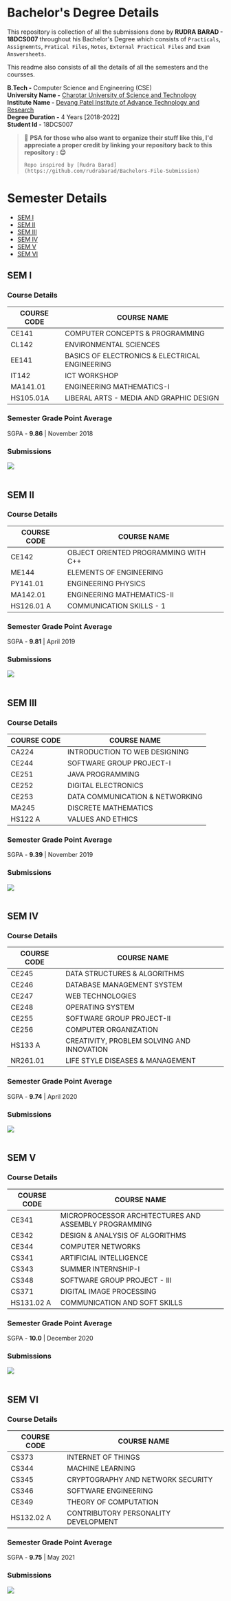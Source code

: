 # Bachelor's Degree Details

This repository is collection of all the submissions done by **RUDRA BARAD - 18DCS007** throughout his Bachelor's Degree which consists of ``Practicals``, ``Assignemnts``, ``Pratical Files``, ``Notes``, ``External Practical Files`` and ``Exam Answersheets``.

This readme also consists of all the details of all the semesters and the coursses. 

**B.Tech -** Computer Science and Engineering (CSE) <br>
**University Name -** [Charotar University of Science and Technology](https://www.charusat.ac.in/) <br>
**Institute Name -** [Devang Patel Institute of Advance Technology and Research](https://www.charusat.ac.in/depstar/) <br>
**Degree Duration -** 4 Years [2018-2022] <br>
**Student Id -** 18DCS007 <br>

> 📢 **PSA for those who also want to organize their stuff like this, I'd appreciate a proper credit by linking your repository back to this repository : :relieved:**
> ```
> Repo inspired by [Rudra Barad](https://github.com/rudrabarad/Bachelors-File-Submission)


# Semester Details
- [SEM I](https://github.com/rudrabarad/Bachelors-File-Submission#sem-i)
- [SEM II](https://github.com/rudrabarad/Bachelors-File-Submission#sem-ii)
- [SEM III](https://github.com/rudrabarad/Bachelors-File-Submission#sem-iii)
- [SEM IV](https://github.com/rudrabarad/Bachelors-File-Submission#sem-iv)
- [SEM V](https://github.com/rudrabarad/Bachelors-File-Submission#sem-v)
- [SEM VI](https://github.com/rudrabarad/Bachelors-File-Submission#sem-vi)

## SEM I
### Course Details
COURSE CODE | COURSE NAME
------------| -------------
CE141     | COMPUTER CONCEPTS & PROGRAMMING
CL142     | ENVIRONMENTAL SCIENCES
EE141     | BASICS OF ELECTRONICS & ELECTRICAL ENGINEERING
IT142     | ICT WORKSHOP
MA141.01  | ENGINEERING MATHEMATICS-I
HS105.01A | LIBERAL ARTS - MEDIA AND GRAPHIC DESIGN
### Semester Grade Point Average
SGPA - **9.86** | November 2018
### Submissions
[![](https://img.shields.io/badge/Practical_Files_&_Assignments-Click_Here-%23FF0000.svg?&style=flat&logoColor=white&color=white)](https://github.com/rudrabarad/Bachelors-File-Submission/tree/master/SEM%20I)
<br><br>

## SEM II
### Course Details
COURSE CODE | COURSE NAME
------------| -------------
CE142      | OBJECT ORIENTED PROGRAMMING WITH C++
ME144      | ELEMENTS OF ENGINEERING
PY141.01   | ENGINEERING PHYSICS
MA142.01   | ENGINEERING MATHEMATICS-II
HS126.01 A | COMMUNICATION SKILLS - 1 
### Semester Grade Point Average
SGPA - **9.81** | April 2019
### Submissions
[![](https://img.shields.io/badge/Practical_Files_&_Assignments-Click_Here-%23FF0000.svg?&style=flat&logoColor=white&color=white)](https://github.com/rudrabarad/Bachelors-File-Submission/tree/master/SEM%20II)
<br><br>

## SEM III
### Course Details
COURSE CODE | COURSE NAME
------------| -------------
CA224   | INTRODUCTION TO WEB DESIGNING
CE244   | SOFTWARE GROUP PROJECT-I
CE251   | JAVA PROGRAMMING
CE252   | DIGITAL ELECTRONICS
CE253   | DATA COMMUNICATION & NETWORKING
MA245   | DISCRETE MATHEMATICS
HS122 A | VALUES AND ETHICS
### Semester Grade Point Average
SGPA - **9.39** | November 2019
### Submissions
[![](https://img.shields.io/badge/Practical_Files_&_Assignments-Click_Here-%23FF0000.svg?&style=flat&logoColor=white&color=white)](https://github.com/rudrabarad/Bachelors-File-Submission/tree/master/SEM%20III)
<br><br>

## SEM IV
### Course Details
COURSE CODE | COURSE NAME
------------| -------------
CE245    | DATA STRUCTURES & ALGORITHMS
CE246    | DATABASE MANAGEMENT SYSTEM
CE247    | WEB TECHNOLOGIES
CE248    |  OPERATING SYSTEM
CE255    | SOFTWARE GROUP PROJECT-II
CE256    | COMPUTER ORGANIZATION
HS133 A  | CREATIVITY, PROBLEM SOLVING AND INNOVATION
NR261.01 | LIFE STYLE DISEASES & MANAGEMENT
### Semester Grade Point Average
SGPA - **9.74** | April 2020
### Submissions
[![](https://img.shields.io/badge/Practical_Files_&_Assignments-Click_Here-%23FF0000.svg?&style=flat&logoColor=white&color=white)](https://github.com/rudrabarad/Bachelors-File-Submission/tree/master/SEM%20IV)
<br><br>

## SEM V
### Course Details
COURSE CODE | COURSE NAME
------------| -------------
CE341      | MICROPROCESSOR ARCHITECTURES AND ASSEMBLY PROGRAMMING
CE342      | DESIGN & ANALYSIS OF ALGORITHMS
CE344      | COMPUTER NETWORKS
CS341      | ARTIFICIAL INTELLIGENCE
CS343      | SUMMER INTERNSHIP-I
CS348      | SOFTWARE GROUP PROJECT - III
CS371      | DIGITAL IMAGE PROCESSING
HS131.02 A | COMMUNICATION AND SOFT SKILLS
### Semester Grade Point Average
SGPA - **10.0** | December 2020
### Submissions
[![](https://img.shields.io/badge/Practical_Files_&_Assignments-Click_Here-%23FF0000.svg?&style=flat&logoColor=white&color=white)](https://github.com/rudrabarad/Bachelors-File-Submission/tree/master/SEM%20V)
<br><br>

## SEM VI
### Course Details
COURSE CODE | COURSE NAME
------------| -------------
CS373       | INTERNET OF THINGS
CS344       | MACHINE LEARNING
CS345       | CRYPTOGRAPHY AND NETWORK SECURITY
CS346       | SOFTWARE ENGINEERING
CE349       | THEORY OF COMPUTATION
HS132.02 A  | CONTRIBUTORY PERSONALITY DEVELOPMENT
### Semester Grade Point Average
SGPA - **9.75** | May 2021
### Submissions
[![](https://img.shields.io/badge/Practical_Files_&_Assignments-Click_Here-%23FF0000.svg?&style=flat&logoColor=white&color=white)](https://github.com/rudrabarad/Bachelors-File-Submission/tree/master/SEM%20VI)
<br><br>

